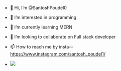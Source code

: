 - 👋 Hi, I’m @SantoshPoudel0
- 👀 I’m interested in programming
- 🌱 I’m currently learning MERN
- 💞️ I’m looking to collaborate on Full stack developer
- 📫 How to reach me by insta--https://www.instagram.com/santosh_poudel1/



- <a href="https://visitcount.itsvg.in">
  <img src="https://visitcount.itsvg.in/api?id=SantoshPoudel0&label=Profile%20Views&icon=5&pretty=false" />
</a>

<!---
SantoshPoudel0/SantoshPoudel0 is a ✨ special ✨ repository because its `README.md` (this file) appears on your GitHub profile.
You can click the Preview link to take a look at your changes.
--->
